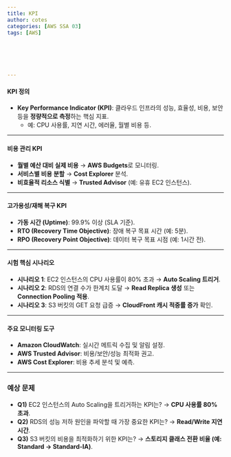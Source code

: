 ```yaml
---
title: KPI
author: cotes   
categories: [AWS SSA 03]
tags: [AWS]






---
```


####  **KPI 정의**

- **Key Performance Indicator (KPI)**:
  클라우드 인프라의 성능, 효율성, 비용, 보안 등을 **정량적으로 측정**하는 핵심 지표.
  - 예: CPU 사용률, 지연 시간, 에러율, 월별 비용 등.

------

#### **비용 관리 KPI**

- **월별 예산 대비 실제 비용** → **AWS Budgets**로 모니터링.
- **서비스별 비용 분할** → **Cost Explorer** 분석.
- **비효율적 리소스 식별** → **Trusted Advisor** (예: 유휴 EC2 인스턴스).

------

#### **고가용성/재해 복구 KPI**

- **가동 시간 (Uptime)**: 99.9% 이상 (SLA 기준).
- **RTO (Recovery Time Objective)**: 장애 복구 목표 시간 (예: 5분).
- **RPO (Recovery Point Objective)**: 데이터 복구 목표 시점 (예: 1시간 전).

------

#### **시험 핵심 시나리오**

- **시나리오 1**: EC2 인스턴스의 CPU 사용률이 80% 초과 → **Auto Scaling 트리거**.
- **시나리오 2**: RDS의 연결 수가 한계치 도달 → **Read Replica 생성** 또는 **Connection Pooling 적용**.
- **시나리오 3**: S3 버킷의 GET 요청 급증 → **CloudFront 캐시 적중률 증가** 확인.

------

#### **주요 모니터링 도구**

- **Amazon CloudWatch**: 실시간 메트릭 수집 및 알림 설정.
- **AWS Trusted Advisor**: 비용/보안/성능 최적화 권고.
- **AWS Cost Explorer**: 비용 추세 분석 및 예측.

------

### **예상 문제**

- **Q1)** EC2 인스턴스의 Auto Scaling을 트리거하는 KPI는?
  → **CPU 사용률 80% 초과**.
- **Q2)** RDS의 성능 저하 원인을 파악할 때 가장 중요한 KPI는?
  → **Read/Write 지연 시간**.
- **Q3)** S3 버킷의 비용을 최적화하기 위한 KPI는?
  → **스토리지 클래스 전환 비율 (예: Standard → Standard-IA)**.